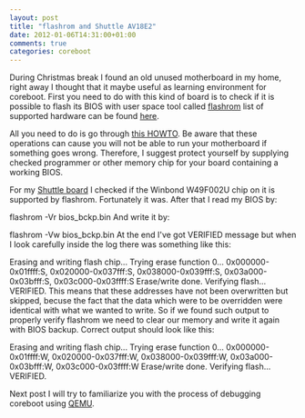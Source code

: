 ```yaml
---
layout: post
title: "flashrom and Shuttle AV18E2"
date: 2012-01-06T14:31:00+01:00
comments: true
categories: coreboot
---
```


During Christmas break I found an old unused motherboard in my home, right away I thought that it maybe useful as learning environment for coreboot. First you need to do with this kind of board is to check if it is possible to flash its BIOS with user space tool called [flashrom](http://www.flashrom.org/) list of supported hardware can be found [here](http://www.flashrom.org/Supported_hardware).  
    
    
All you need to do is go through [this HOWTO](http://www.flashrom.org/Board_Testing_HOWTO). Be aware that these operations can cause you will not be able to run your motherboard if something goes wrong. Therefore, I suggest protect yourself by supplying checked programmer or other memory chip for your board containing a working BIOS.  
    
    
For my [Shuttle board](http://www.shuttle.eu/_archive/older/de/av18.htm) I checked if the Winbond W49F002U chip on it is supported by flashrom. Fortunately it was. After that I read my BIOS by:  

flashrom -Vr bios\_bckp.bin
And write it by:

flashrom -Vw bios\_bckp.bin At the end I've got VERIFIED message but when I look carefully inside the log there was something like this:  

Erasing and writing flash chip... Trying erase function 0... 0x000000-0x01ffff:S, 0x020000-0x037fff:S, 0x038000-0x039fff:S, 0x03a000-0x03bfff:S, 0x03c000-0x03ffff:S Erase/write done. Verifying flash... VERIFIED. This means that these addresses have not been overwritten but skipped, becuse the fact that the data which were to be overridden were identical with what we wanted to write. So if we found such output to properly verify flashrom we need to clear our memory and write it again with BIOS backup. Correct output should look like this:  

Erasing and writing flash chip... Trying erase function 0... 0x000000-0x01ffff:W, 0x020000-0x037fff:W, 0x038000-0x039fff:W, 0x03a000-0x03bfff:W, 0x03c000-0x03ffff:W Erase/write done. Verifying flash... VERIFIED.  
    
Next post I will try to familiarize you with the process of debugging coreboot using [QEMU](http://wiki.qemu.org/Main_Page).
